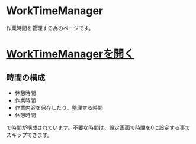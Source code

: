 # WorkTimeManager
作業時間を管理する為のページです。

# [WorkTimeManagerを開く](https://lp0ql.github.io/WorkTimeManager/)

## 時間の構成
- 休憩時間
- 作業時間
- 作業内容を保存したり、整理する時間
- 休憩時間

で時間が構成されています。不要な時間は、設定画面で時間を0に設定する事でスキップできます。


